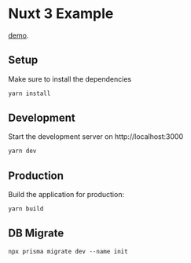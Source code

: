 # Nuxt 3 Example

[demo](https://nuxt3-example.netlify.app/).

## Setup

Make sure to install the dependencies

```bash
yarn install
```

## Development

Start the development server on http://localhost:3000

```bash
yarn dev
```

## Production

Build the application for production:

```bash
yarn build
```

## DB Migrate

```
npx prisma migrate dev --name init
```
